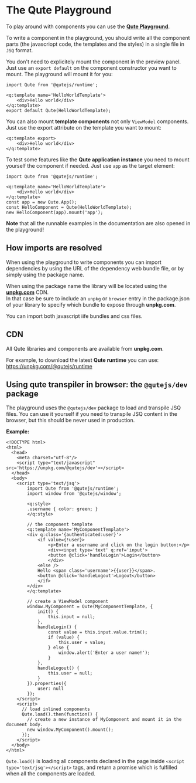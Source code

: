 # The Qute Playground

To play around with components you can use the **[Qute Playground](/playground/index.html)**.

To write a component in the playground, you should write all the component parts (the javascriopt code, the templates and the styles) in a single file in `JSQ` format.

You don't need to explicitely mount the component in the preview panel. Just use an `export default` on the component constructor you want to mount. The playground will mount it for you:

```jsq
import Qute from '@qutejs/runtime';

<q:template name='HelloWorldTemplate'>
    <div>Hello world</div>
</q:template>
export default Qute(HelloWorldTemplate);
```

You can also mount **template components** not only `ViewModel` components. Just use the export attribute on the template you want to mount:

```jsq
<q:template export>
    <div>Hello world</div>
</q:template>
```

To test some features like the **Qute application instance** you need to mount yourself the component if needed. Just use `app` as the target element:

```jsq
import Qute from '@qutejs/runtime';

<q:template name='HelloWorldTemplate'>
    <div>Hello world</div>
</q:template>
const app = new Qute.App();
const HelloComponent = Qute(HelloWorldTemplate);
new HelloComponent(app).mount('app');
```

**Note** that all the runnable examples in the documentation are also opened in the playground!

## How imports are resolved

When using the playground to write components you can import dependencies by using the URL of the dependency web bundle file, or by simply using the package name.

When using the package name the library will be located using the **[unpkg.com](https://unpkg.com)** CDN.  \
In that case be sure to include an `unpkg` or `browser` entry in the package.json of your library to specify which bundle to expose through **unpkg.com**.

You can import both javascript iife bundles and css files.

## CDN

All Qute libraries and components are available from **unpkg.com**.

For example, to download the latest **Qute runtime** you can use: https://unpkg.com/@qutejs/runtime

## Using qute transpiler in browser: the `@qutejs/dev` package

The playground uses the `@qutejs/dev` package to load and transpile JSQ files. You can use it yourself if you need to transpile JSQ content in the browser, but this should be never used in production.

**Example:**

```jsq-norun
<!DOCTYPE html>
<html>
  <head>
    <meta charset="utf-8"/>
    <script type="text/javascript" src='https://unpkg.com/@qutejs/dev'></script>
  </head>
  <body>
    <script type='text/jsq'>
        import Qute from '@qutejs/runtime';
        import window from '@qutejs/window';

        <q:style>
        .username { color: green; }
        </q:style>

        // the component template
        <q:template name='MyComponentTemplate'>
        <div q:class='{authenticated:user}'>
            <if value={!user}>
                <p>Enter a username and click on the login button:</p>
                <div><input type='text' q:ref='input'>
                <button @click='handleLogin'>Login</button>
                </div>
            <else />
            Hello <span class='username'>{{user}}</span>.
            <button @click='handleLogout'>Logout</button>
            </if>
        </div>
        </q:template>

        // create a ViewModel component
        window.MyComponent = Qute(MyComponentTemplate, {
            init() {
                this.input = null;
            },
            handleLogin() {
                const value = this.input.value.trim();
                if (value) {
                    this.user = value;
                } else {
                    window.alert('Enter a user name!');
                }
            },
            handleLogout() {
                this.user = null;
            }
        }).properties({
            user: null
        });
    </script>
    <script>
      // load inlined components
      Qute.load().then(function() {
        // create a new instance of MyComponent and mount it in the document body.
        new window.MyComponent().mount();
      });
    </script>
  </body>
</html>
```

`Qute.load()` is loading all components declared in the page inside `<script type='text/jsq'></script>` tags, and return a promise which is fulfilled when all the components are loaded.

